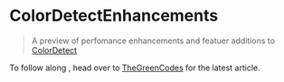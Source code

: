 # ColorDetectEnhancements


>A preview of perfomance enhancements and featuer additions to [ColorDetect](https://colordetect.readthedocs.io/en/master/)


To follow along , head over to [TheGreenCodes](https://thegreencodes.com/colordetect-python-image-processing-algorithms) for the latest article.

